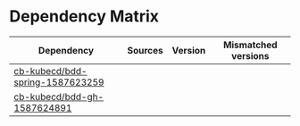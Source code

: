 # Dependency Matrix

Dependency | Sources | Version | Mismatched versions
---------- | ------- | ------- | -------------------
[cb-kubecd/bdd-spring-1587623259](https://github.com/cb-kubecd/bdd-spring-1587623259.git) |  | []() | 
[cb-kubecd/bdd-gh-1587624891](https://github.com/cb-kubecd/bdd-gh-1587624891.git) |  | []() | 
